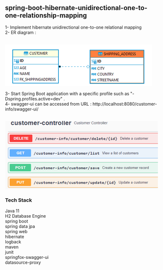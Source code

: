 ## spring-boot-hibernate-unidirectional-one-to-one-relationship-mapping

1- Implement hibernate unidirectional one-to-one relational mapping <br/>
2- ER diagram :  <br/><br/>

![er_diagram-unidirectional-one-to-one](doc/er_diagram-unidirectional-one-to-one.png)
<br/>

3- Start Spring Boot application with a specific profile such as "-Dspring.profiles.active=dev" . <br/>
4- swagger-ui can be accessed from URL : http://localhost:8080/customer-info/swagger-ui/ <br/><br/>

![springfox-swagger-ui](doc/springfox-swagger-ui.png)
<br/>

### Tech Stack
Java 11 <br/>
H2 Database Engine <br/>
spring boot <br/>
spring data jpa <br/>
spring web <br/>
hibernate <br/>
logback <br/>
maven <br/>
junit <br/>
springfox-swagger-ui <br/>
datasource-proxy <br/>
<br/>



